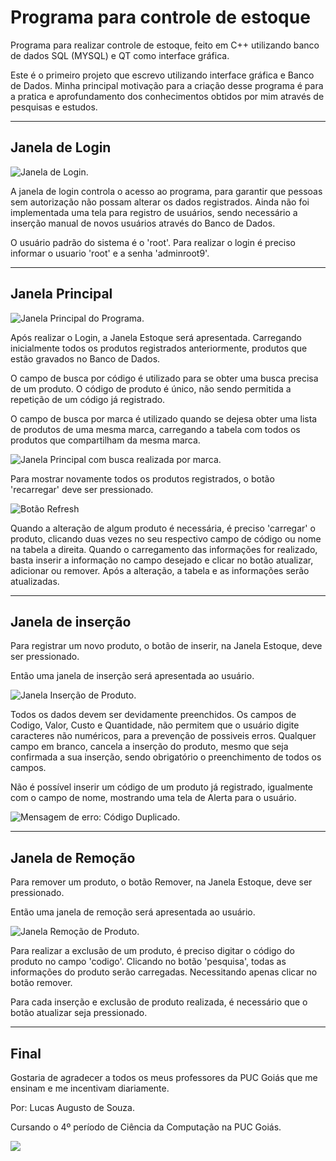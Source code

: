 # Programa para controle de estoque
Programa para realizar controle de estoque, feito em C++ utilizando banco de dados SQL (MYSQL) e QT como interface gráfica.

Este é o primeiro projeto que escrevo utilizando interface gráfica e Banco de Dados.
Minha principal motivação para a criação desse programa é para a pratica e aprofundamento dos conhecimentos obtidos por mim através de pesquisas e estudos.

******

## Janela de Login

</a><img src = "https://i.imgur.com/ZzrG5ss.png" alt="Janela de Login."></a>


A janela de login controla o acesso ao programa, para garantir que pessoas sem autorização não possam alterar os dados registrados. Ainda não foi implementada uma tela para registro de usuários, sendo necessário a inserção manual de novos usuários através do Banco de Dados.

O usuário padrão do sistema é o 'root'. Para realizar o login é preciso informar o usuario 'root' e a senha 'adminroot9'.
 
 ******

## Janela Principal

</a><img src = "https://i.imgur.com/JnPcAjR.png" alt="Janela Principal do Programa."></a>

Após realizar o Login, a Janela Estoque será apresentada. Carregando inicialmente todos os produtos registrados anteriormente, produtos que estão gravados no Banco de Dados.

O campo de busca por código é utilizado para se obter uma busca precisa de um produto. O código de produto é único, não sendo permitida a repetição de um código já registrado.

O campo de busca por marca é utilizado quando se dejesa obter uma lista de produtos de uma mesma marca, carregando a tabela com todos os produtos que compartilham da mesma marca.

</a><img src = "https://i.imgur.com/rWygMC4.png" alt="Janela Principal com busca realizada por marca."></a>

Para mostrar novamente todos os produtos registrados, o botão 'recarregar' deve ser pressionado. 

</a><img src = "https://i.imgur.com/AB0Z7lt.png" alt="Botão Refresh"></a>

Quando a alteração de algum produto é necessária, é preciso 'carregar' o produto, clicando duas vezes no seu respectivo campo de código ou nome na tabela a direita. Quando o carregamento das informações for realizado, basta inserir a informação no campo desejado e clicar no botão atualizar, adicionar ou remover. Após a alteração, a tabela e as informações serão atualizadas.

******

## Janela de inserção

Para registrar um novo produto, o botão de inserir, na Janela Estoque, deve ser pressionado. 

Então uma janela de inserção será apresentada ao usuário.

</a><img src = "https://i.imgur.com/D32Bniq.png" alt="Janela Inserção de Produto."></a>

Todos os dados devem ser devidamente preenchidos. Os campos de Codigo, Valor, Custo e Quantidade, não permitem que o usuário digite caracteres não numéricos, para a prevenção de possiveis erros.
Qualquer campo em branco, cancela a inserção do produto, mesmo que seja confirmada a sua inserção, sendo obrigatório o preenchimento de todos os campos.

Não é possível inserir um código de um produto já registrado, igualmente com o campo de nome, mostrando uma tela de Alerta para o usuário.

</a><img src = "https://i.imgur.com/eQ3Wglg.png" alt="Mensagem de erro: Código Duplicado."></a>

******

## Janela de Remoção

Para remover um produto, o botão Remover, na Janela Estoque, deve ser pressionado.

Então uma janela de remoção será apresentada ao usuário.

</a><img src = "https://i.imgur.com/vRG9dQO.png" alt="Janela Remoção de Produto."></a>

Para realizar a exclusão de um produto, é preciso digitar o código do produto no campo 'codigo'. Clicando no botão 'pesquisa', todas as informações do produto serão carregadas. Necessitando apenas clicar no botão remover.

Para cada inserção e exclusão de produto realizada, é necessário que o botão atualizar seja pressionado.

*******

## Final

Gostaria de agradecer a todos os meus professores da PUC Goiás que me ensinam e me incentivam diariamente.

Por: Lucas Augusto de Souza.

Cursando o 4º período de Ciência da Computação na PUC Goiás.

</a><img src = "https://img.shields.io/badge/C%2B%2B-00599C?style=for-the-badge&logo=c%2B%2B&logoColor=white"></a>